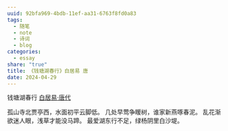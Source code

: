 ```yaml
---
uuid: 92bfa969-4bdb-11ef-aa31-6763f8fd0a83
tags:
  - 随笔
  - note
  - 诗词
  - blog
categories:
  - essay
share: "true"
title: 《钱塘湖春行》白居易 唐
date: 2024-04-29
---
```

钱塘湖春行
[白居易·唐代](2%20Aera/人物/古代/白居易·唐代.md)

孤山寺北贾亭西，水面初平云脚低。
几处早莺争䁔树，谁家新燕啄春泥。
乱花渐欲迷人眼，浅草才能没马蹄。
最爱湖东行不足，绿杨阴里白沙堤。
